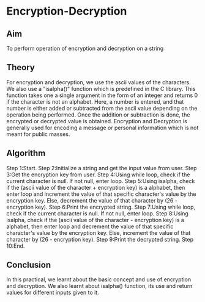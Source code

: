 # Encryption-Decryption
## Aim
To perform operation of encryption and decryption on a string
## Theory
For encryption and decryption, we use the ascii values of the characters. We also use a "isalpha()" function which is predefined in the C library. This function takes one a single argument in the form of an integer and returns 0 if the character is not an alphabet.
Here, a number is entered, and that number is either added or subtracted from the ascii value depending on the operation being performed. Once the addition or subtraction is done, the encrypted or decrypted value is obtained. Encryption and Decryption is generally used for encoding a message or personal information which is not meant for public masses. 
## Algorithm
Step 1:Start. 
Step 2:Initialize a string and get the input value from user. 
Step 3:Get the encryption key from user. 
Step 4:Using while loop, check if the current character is null. If not null, enter loop. 
Step 5:Using isalpha, check if the (ascii value of the character + encryption key) is a alphabet, then enter loop and increment the value of that specific character's value by the encryption key. Else, decrement the value of that character by (26 - encryption key). 
Step 6:Print the encrypted string. 
Step 7:Using while loop, check if the current character is null. If not null, enter loop. 
Step 8:Using isalpha, check if the (ascii value of the character - encryption key) is a alphabet, then enter loop and decrement the value of that specific character's value by the encryption key. Else, increment the value of that character by (26 - encryption key). 
Step 9:Print the decrypted string. 
Step 10:End. 
## Conclusion
In this practical, we learnt about the basic concept and use of encryption and decryption. We also learnt about isalpha() function, its use and return values for different inputs given to it. 
